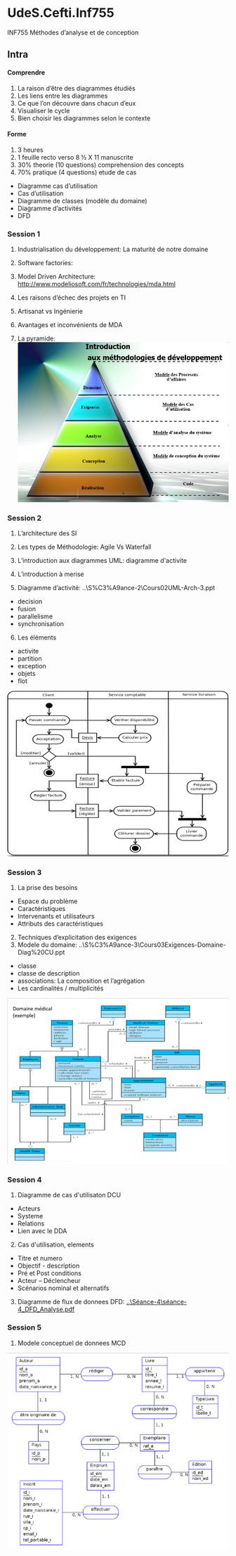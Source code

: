 # UdeS.Cefti.Inf755

INF755 Méthodes d’analyse et de conception

## Intra

#### Comprendre

1. La raison d’être des diagrammes étudiés
2. Les liens entre les diagrammes
3. Ce que l’on découvre dans chacun d’eux
4. Visualiser le cycle
5. Bien choisir les diagrammes selon le contexte

#### Forme

1. 3 heures
2. 1 feuille recto verso 8 ½ X 11 manuscrite
3. 30% theorie (10 questions) comprehension des concepts
4. 70% pratique (4 questions) etude de cas
* Diagramme cas d’utilisation
* Cas d’utilisation
* Diagramme de classes (modèle du domaine)
* Diagramme d’activités
* DFD

### Session 1

1. Industrialisation du développement: La maturité de notre domaine

2. Software factories:

3. Model Driven Architecture: <http://www.modeliosoft.com/fr/technologies/mda.html>

4. Les raisons d’échec des projets en TI

5. Artisanat vs Ingénierie

6. Avantages et inconvénients de MDA

7. La pyramide: ![Pyramide](https://github.com/enriqueescobar-askida/UdeS.Cefti.Inf755/blob/master/Week06/Week06-Sceance1_pyramide.png)

### Session 2

1. L’architecture des SI

2. Les types de Méthodologie: Agile Vs Waterfall

3. L’introduction aux diagrammes UML: diagramme d'activite

4. L’introduction à merise

5. Diagramme d’activité: ..\S%C3%A9ance-2\Cours02UML-Arch-3.ppt
* decision
* fusion
* parallelisme
* synchronisation

6. Les éléments
* activite
* partition
* exception
* objets
* flot

![Diagramme Activite-DDA](https://github.com/enriqueescobar-askida/UdeS.Cefti.Inf755/blob/master/Week06/Week06-Sceance2_diag-activite.png)

### Session 3

1. La prise des besoins
* Espace du problème
* Caractéristiques
* Intervenants et utilisateurs
* Attributs des caractéristiques
2. Techniques d’explicitation des exigences
3. Modele du domaine: ..\S%C3%A9ance-3\Cours03Exigences-Domaine-Diag%20CU.ppt
* classe
* classe de description
* associations: La composition et l’agrégation
* Les cardinalités / multiplicités

![Modele du domaine-MDD](https://github.com/enriqueescobar-askida/UdeS.Cefti.Inf755/blob/master/Week06/Week06-Sceance3_modele-domaine.png)

### Session 4

1. Diagramme de cas d'utilisaton DCU
* Acteurs
* Systeme
* Relations
* Lien avec le DDA
2. Cas d'utilisation, elements
* Titre et numero
* Objectif - description
* Pré et Post conditions
* Acteur – Déclencheur
* Scénarios nominal et alternatifs
3. Diagramme de flux de donnees DFD:
    [..\Séance-4\séance-4_DFD_Analyse.pdf](https://github.com/enriqueescobar-askida/UdeS.Cefti.Inf755/blob/master/Week04/Notes04-Analyse_DFD.pdf)

### Session 5

1. Modele conceptuel de donnees MCD

![Modele conceptuel de donnees-MCD](https://github.com/enriqueescobar-askida/UdeS.Cefti.Inf755/blob/master/Week06/Week06-Sceance5_modele-conceptuel-donnes.png)